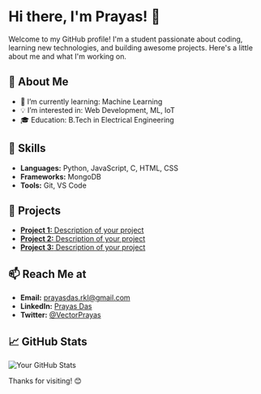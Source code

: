 # Hi there, I'm Prayas! 👋

Welcome to my GitHub profile! I'm a student passionate about coding, learning new technologies, and building awesome projects. Here's a little about me and what I'm working on.

## 🚀 About Me
- 🌱 I’m currently learning: Machine Learning
- 💡 I’m interested in: Web Development, ML, IoT
- 🎓 Education: B.Tech in Electrical Engineering

## 🔧 Skills
- **Languages:** Python, JavaScript, C, HTML, CSS
- **Frameworks:** MongoDB
- **Tools:** Git, VS Code

## 🌟 Projects
- [**Project 1:** Description of your project](https://github.com/yourusername/project1)
- [**Project 2:** Description of your project](https://github.com/yourusername/project2)
- [**Project 3:** Description of your project](https://github.com/yourusername/project3)

## 📫 Reach Me at
- **Email:** [prayasdas.rkl@gmail.com](mailto:prayasdas.rkl@gmail.com)
- **LinkedIn:** [Prayas Das](https://www.linkedin.com/in/prayasdaslk/)
- **Twitter:** [@VectorPrayas](https://twitter.com/VectorPrayas)

## 📈 GitHub Stats
![Your GitHub Stats](https://github-readme-stats.vercel.app/api?username=yourusername&show_icons=true&theme=radical)

Thanks for visiting! 😊
